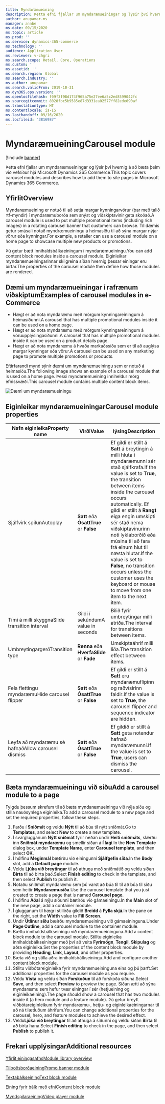 ```yaml
---
title: Myndaræmueining
description: Þetta efni fjallar um myndaræmueiningar og lýsir því hvernig á að bæta þeim við vefsíður hjá Microsoft Dynamics 365 Commerce.
author: anupamar-ms
manager: annbe
ms.date: 09/15/2020
ms.topic: article
ms.prod: ''
ms.service: dynamics-365-commerce
ms.technology: ''
audience: Application User
ms.reviewer: v-chgri
ms.search.scope: Retail, Core, Operations
ms.custom: ''
ms.assetid: ''
ms.search.region: Global
ms.search.industry: ''
ms.author: anupamar
ms.search.validFrom: 2019-10-31
ms.dyn365.ops.version: ''
ms.openlocfilehash: f09f3f98d174f965a75e27ee6a5c2ed8599042fc
ms.sourcegitcommit: 8028fbc5b9585e87d3331ea02577ff82ede090af
ms.translationtype: HT
ms.contentlocale: is-IS
ms.lasthandoff: 09/16/2020
ms.locfileid: "3816987"
---
```

# <a name="carousel-module"></a><span data-ttu-id="33c91-103">Myndaræmueining</span><span class="sxs-lookup"><span data-stu-id="33c91-103">Carousel module</span></span>

[!include [banner](includes/banner.md)]

<span data-ttu-id="33c91-104">Þetta efni fjallar um myndaræmueiningar og lýsir því hvernig á að bæta þeim við vefsíður hjá Microsoft Dynamics 365 Commerce.</span><span class="sxs-lookup"><span data-stu-id="33c91-104">This topic covers carousel modules and describes how to add them to site pages in Microsoft Dynamics 365 Commerce.</span></span>

## <a name="overview"></a><span data-ttu-id="33c91-105">Yfirlit</span><span class="sxs-lookup"><span data-stu-id="33c91-105">Overview</span></span>

<span data-ttu-id="33c91-106">Myndaræmueining er notuð til að setja margar kynningarvörur (þar með talið rtf-myndir) í myndaræmuborða sem snýst og viðskiptavinir geta skoðað.</span><span class="sxs-lookup"><span data-stu-id="33c91-106">A carousel module is used to put multiple promotional items (including rich images) in a rotating carousel banner that customers can browse.</span></span> <span data-ttu-id="33c91-107">Til dæmis getur smásali notað myndræmueiningu á heimasíðu til að sýna margar nýjar vörur eða kynningar.</span><span class="sxs-lookup"><span data-stu-id="33c91-107">For example, a retailer can use a carousel module on a home page to showcase multiple new products or promotions.</span></span>

<span data-ttu-id="33c91-108">Þú getur bætt innihaldsbálkaeiningum í myndaræmueiningu.</span><span class="sxs-lookup"><span data-stu-id="33c91-108">You can add content block modules inside a carousel module.</span></span> <span data-ttu-id="33c91-109">Eiginleikar myndaræmueiningarinnar skilgreina síðan hvernig þessar einingar eru birtar.</span><span class="sxs-lookup"><span data-stu-id="33c91-109">The properties of the carousel module then define how those modules are rendered.</span></span>

## <a name="examples-of-carousel-modules-in-e-commerce"></a><span data-ttu-id="33c91-110">Dæmi um myndaræmueiningar í rafrænum viðskiptum</span><span class="sxs-lookup"><span data-stu-id="33c91-110">Examples of carousel modules in e-Commerce</span></span>

- <span data-ttu-id="33c91-111">Hægt er að nota myndaræmu með mörgum kynningareiningum á heimasíðunni.</span><span class="sxs-lookup"><span data-stu-id="33c91-111">A carousel that has multiple promotional modules inside it can be used on a home page.</span></span>
- <span data-ttu-id="33c91-112">Hægt er að nota myndaræmu með mörgum kynningareiningum á vöruupplýsingasíðunni.</span><span class="sxs-lookup"><span data-stu-id="33c91-112">A carousel that has multiple promotional modules inside it can be used on a product details page.</span></span>
- <span data-ttu-id="33c91-113">Hægt er að nota myndaræmu á hvaða markaðssíðu sem er til að auglýsa margar kynningar eða vörur.</span><span class="sxs-lookup"><span data-stu-id="33c91-113">A carousel can be used on any marketing page to promote multiple promotions or products.</span></span>

<span data-ttu-id="33c91-114">Eftirfarandi mynd sýnir dæmi um myndaræmueiningu sem er notuð á heimasíðu.</span><span class="sxs-lookup"><span data-stu-id="33c91-114">The following image shows an example of a carousel module that is used on a home page.</span></span> <span data-ttu-id="33c91-115">Þessi myndaræmueining inniheldur mörg efnissvæði.</span><span class="sxs-lookup"><span data-stu-id="33c91-115">This carousel module contains multiple content block items.</span></span>

![Dæmi um myndaræmueiningu](./media/Hero.PNG)

## <a name="carousel-module-properties"></a><span data-ttu-id="33c91-117">Eiginleikar myndaræmueiningar</span><span class="sxs-lookup"><span data-stu-id="33c91-117">Carousel module properties</span></span>

| <span data-ttu-id="33c91-118">Nafn eiginleika</span><span class="sxs-lookup"><span data-stu-id="33c91-118">Property name</span></span>             | <span data-ttu-id="33c91-119">Virði</span><span class="sxs-lookup"><span data-stu-id="33c91-119">Value</span></span>                 | <span data-ttu-id="33c91-120">lýsing</span><span class="sxs-lookup"><span data-stu-id="33c91-120">Description</span></span> |
|---------------------------|-----------------------|-------------|
| <span data-ttu-id="33c91-121">Sjálfvirk spilun</span><span class="sxs-lookup"><span data-stu-id="33c91-121">Autoplay</span></span>                  | <span data-ttu-id="33c91-122">**Satt** eða **Ósatt**</span><span class="sxs-lookup"><span data-stu-id="33c91-122">**True** or **False**</span></span> | <span data-ttu-id="33c91-123">Ef gildi er stillt á **Satt** á breytingin á milli hluta í myndaræmunni sér stað sjálfkrafa.</span><span class="sxs-lookup"><span data-stu-id="33c91-123">If the value is set to **True**, the transition between items inside the carousel occurs automatically.</span></span> <span data-ttu-id="33c91-124">Ef gildi er stillt á **Rangt** eiga engin umskipti sér stað nema viðskiptavinurinn noti lyklaborðið eða músina til að fara frá einum hlut til næsta hlutar.</span><span class="sxs-lookup"><span data-stu-id="33c91-124">If the value is set to **False**, no transition occurs unless the customer uses the keyboard or mouse to move from one item to the next item.</span></span> |
| <span data-ttu-id="33c91-125">Tími á milli skyggna</span><span class="sxs-lookup"><span data-stu-id="33c91-125">Slide transition interval</span></span> | <span data-ttu-id="33c91-126">Gildi í sekúndum</span><span class="sxs-lookup"><span data-stu-id="33c91-126">A value in seconds</span></span>    | <span data-ttu-id="33c91-127">Bilið fyrir umbreytingar milli atriða.</span><span class="sxs-lookup"><span data-stu-id="33c91-127">The interval for transitions between items.</span></span> |
| <span data-ttu-id="33c91-128">Umbreytingargerð</span><span class="sxs-lookup"><span data-stu-id="33c91-128">Transition type</span></span>           | <span data-ttu-id="33c91-129">**Renna** eða **Hverfa**</span><span class="sxs-lookup"><span data-stu-id="33c91-129">**Slide** or **Fade**</span></span> | <span data-ttu-id="33c91-130">Umskiptaáhrif milli liða.</span><span class="sxs-lookup"><span data-stu-id="33c91-130">The transition effect between items.</span></span> |
| <span data-ttu-id="33c91-131">Fela flettingu myndaræmu</span><span class="sxs-lookup"><span data-stu-id="33c91-131">Hide carousel flipper</span></span>     | <span data-ttu-id="33c91-132">**Satt** eða **Ósatt**</span><span class="sxs-lookup"><span data-stu-id="33c91-132">**True** or **False**</span></span> | <span data-ttu-id="33c91-133">Ef gildi er stillt á **Satt** eru myndaræmuflipinn og raðvísirinn faldir.</span><span class="sxs-lookup"><span data-stu-id="33c91-133">If the value is set to **True**, the carousel flipper and sequence indicator are hidden.</span></span> |
| <span data-ttu-id="33c91-134">Leyfa að myndaræmu sé hafnað</span><span class="sxs-lookup"><span data-stu-id="33c91-134">Allow carousel dismiss</span></span>    | <span data-ttu-id="33c91-135">**Satt** eða **Ósatt**</span><span class="sxs-lookup"><span data-stu-id="33c91-135">**True** or **False**</span></span> | <span data-ttu-id="33c91-136">Ef gildið er stillt á **Satt** geta notendur hafnað myndaræmunni.</span><span class="sxs-lookup"><span data-stu-id="33c91-136">If the value is set to **True**, users can dismiss the carousel.</span></span> |

## <a name="add-a-carousel-module-to-a-page"></a><span data-ttu-id="33c91-137">Bæta myndaræmueiningu við síðu</span><span class="sxs-lookup"><span data-stu-id="33c91-137">Add a carousel module to a page</span></span>

<span data-ttu-id="33c91-138">Fylgdu þessum skrefum til að bæta myndaræmueiningu við nýja síðu og stilla nauðsynlega eiginleika.</span><span class="sxs-lookup"><span data-stu-id="33c91-138">To add a carousel module to a new page and set the required properties, follow these steps.</span></span>

1. <span data-ttu-id="33c91-139">Farðu í **Sniðmát** og veldu **Nýtt** til að búa til nýtt sniðmát.</span><span class="sxs-lookup"><span data-stu-id="33c91-139">Go to **Templates**, and select **New** to create a new template.</span></span>
1. <span data-ttu-id="33c91-140">Í svarglugganum **Nýtt sniðmát** fyrir neðan undir **Heiti sniðmáts**, slærðu inn **Sniðmát myndaræmu** og smellir síðan á **Í lagi**.</span><span class="sxs-lookup"><span data-stu-id="33c91-140">In the **New Template** dialog box, under **Template Name**, enter **Carousel template**, and then select **OK**.</span></span>
1. <span data-ttu-id="33c91-141">Í hólfinu **Meginmál** bætirðu við einingunni **Sjálfgefin síða**.</span><span class="sxs-lookup"><span data-stu-id="33c91-141">In the **Body** slot, add a **Default page** module.</span></span>
1. <span data-ttu-id="33c91-142">Veldu **Ljúka við breytingar** til að athuga með sniðmátið og veldu síðan **Birta** til að birta það.</span><span class="sxs-lookup"><span data-stu-id="33c91-142">Select **Finish editing** to check in the template, and then select **Publish** to publish it.</span></span>  
1. <span data-ttu-id="33c91-143">Notaðu sniðmát myndaræmu sem þú varst að búa til til að búa til síðu sem heitir **Myndaræmusíða**.</span><span class="sxs-lookup"><span data-stu-id="33c91-143">Use the carousel template that you just created to create a page that is named **Carousel page**.</span></span>
1. <span data-ttu-id="33c91-144">Í hólfinu **Aðal** á nýju síðunni bætirðu við gámaeiningu.</span><span class="sxs-lookup"><span data-stu-id="33c91-144">In the **Main** slot of the new page, add a container module.</span></span> 
1. <span data-ttu-id="33c91-145">Í glugganum til hægri stillirðu gildið **Breidd** á **Fylla skjá**.</span><span class="sxs-lookup"><span data-stu-id="33c91-145">In the pane on the right, set the **Width** value to **Fill Screen**.</span></span>
1. <span data-ttu-id="33c91-146">Undir **Útlínur síðu** bæirðu myndaræmueiningu við gámaeininguna.</span><span class="sxs-lookup"><span data-stu-id="33c91-146">Under **Page Outline**, add a carousel module to the container module.</span></span>
1. <span data-ttu-id="33c91-147">Bættu innihaldsbálkseiningu við myndaræmueininguna.</span><span class="sxs-lookup"><span data-stu-id="33c91-147">Add a content block module to the carousel module.</span></span> <span data-ttu-id="33c91-148">Stilltu eiginleika innihaldsbálkseiningar með því að veita **Fyrirsögn**, **Tengil**, **Skipulag** og aðra eiginleika.</span><span class="sxs-lookup"><span data-stu-id="33c91-148">Set the properties of the content block module by providing **Heading**, **Link**, **Layout**, and other properties.</span></span>
1. <span data-ttu-id="33c91-149">Bæta við og stilla aðra innihaldsbálkseiningu.</span><span class="sxs-lookup"><span data-stu-id="33c91-149">Add and configure another content block module.</span></span>
1. <span data-ttu-id="33c91-150">Stilltu viðbótareiginleika fyrir myndaræmueininguna eins og þú þarft.</span><span class="sxs-lookup"><span data-stu-id="33c91-150">Set additional properties for the carousel module as you require.</span></span>
1. <span data-ttu-id="33c91-151">Veldu **Vista** og veldu síðan **Forskoðun** til að forskoða síðuna.</span><span class="sxs-lookup"><span data-stu-id="33c91-151">Select **Save**, and then select **Preview** to preview the page.</span></span> <span data-ttu-id="33c91-152">Síðan ætti að sýna myndaræmu sem hefur tvær einingar í sér (hetjueining og eiginleikaeining).</span><span class="sxs-lookup"><span data-stu-id="33c91-152">The page should show a carousel that has two modules inside it (a hero module and a feature module).</span></span> <span data-ttu-id="33c91-153">Þú getur breytt viðbótareiginleikum fyrir myndaræmu-, hetju- og eiginleikaeiningarnar til að ná tilætluðum áhrifum.</span><span class="sxs-lookup"><span data-stu-id="33c91-153">You can change additional properties for the carousel, hero, and feature modules to achieve the desired effect.</span></span>
1. <span data-ttu-id="33c91-154">Veldu**Ljúka við breytingar** til að athuga á síðunni og veldu síðan **Birta** til að birta hana.</span><span class="sxs-lookup"><span data-stu-id="33c91-154">Select **Finish editing** to check in the page, and then select **Publish** to publish it.</span></span>

## <a name="additional-resources"></a><span data-ttu-id="33c91-155">Frekari upplýsingar</span><span class="sxs-lookup"><span data-stu-id="33c91-155">Additional resources</span></span>

[<span data-ttu-id="33c91-156">Yfirlit einingasafns</span><span class="sxs-lookup"><span data-stu-id="33c91-156">Module library overview</span></span>](starter-kit-overview.md)

[<span data-ttu-id="33c91-157">Tilboðsborðaeining</span><span class="sxs-lookup"><span data-stu-id="33c91-157">Promo banner module</span></span>](add-alert.md)

[<span data-ttu-id="33c91-158">Textabálkseining</span><span class="sxs-lookup"><span data-stu-id="33c91-158">Text block module</span></span>](add-content-rich-block.md)

[<span data-ttu-id="33c91-159">Eining fyrir bálk með efni</span><span class="sxs-lookup"><span data-stu-id="33c91-159">Content block module</span></span>](add-hero-module.md)

[<span data-ttu-id="33c91-160">Myndspilaraeining</span><span class="sxs-lookup"><span data-stu-id="33c91-160">Video player module</span></span>](add-video-player.md)
